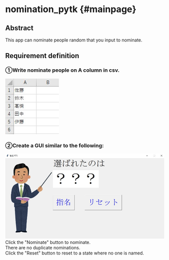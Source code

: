 # nomination_pytk {#mainpage}
## Abstract
This app can nominate people random that you input to nominate.

## Requirement definition
### ①Write nominate people on A column in csv.  
![draft_csv](doc/draft/draft_csv.jpg)

### ②Create a GUI similar to the following:  
![draft_GUI](doc/draft/draft_GUI.jpg)  
Click the "Nominate" button to nominate.  
There are no duplicate nominations.  
Click the "Reset" button to reset to a state where no one is named.  